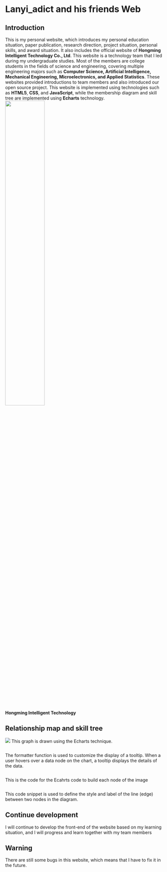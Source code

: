 # Lanyi_adict and his friends Web
## Introduction 
This is my personal website, which introduces my personal education situation, paper publication, research direction, project situation, personal skills, and award situation. It also includes the official website of **Hongming Intelligent Technology Co., Ltd**. This website is a technology team that I led during my undergraduate studies. Most of the members are college students in the fields of science and engineering, covering multiple engineering majors such as **Computer Science, Artificial Intelligence, Mechanical Engineering, Microelectronics, and Applied Statistics**. These websites provided introductions to team members and also introduced our open source project. This website is implemented using technologies such as **HTML5**, **CSS**, and **JavaScript**, while the membership diagram and skill tree are implemented using **Echarts** technology.<br>
<img src = "img/HongMing_Logo.png" width = "50%" ><br>
**Hongming Intelligent Technology**<br>


## Relationship map and skill tree
<img src = "img/.png">
This graph is drawn using the Echarts technique.

```javascript

```
The formatter function is used to customize the display of a tooltip. When a user hovers over a data node on the chart, a tooltip displays the details of the data.

```javascript

```
This is the code for the Ecahrts code to build each node of the image
```javascript

```
This code snippet is used to define the style and label of the line (edge) between two nodes in the diagram.

## Continue development
I will continue to develop the front-end of the website based on my learning situation, and I will progress and learn together with my team members

## Warning
There are still some bugs in this website, which means that I have to fix it in the future.
